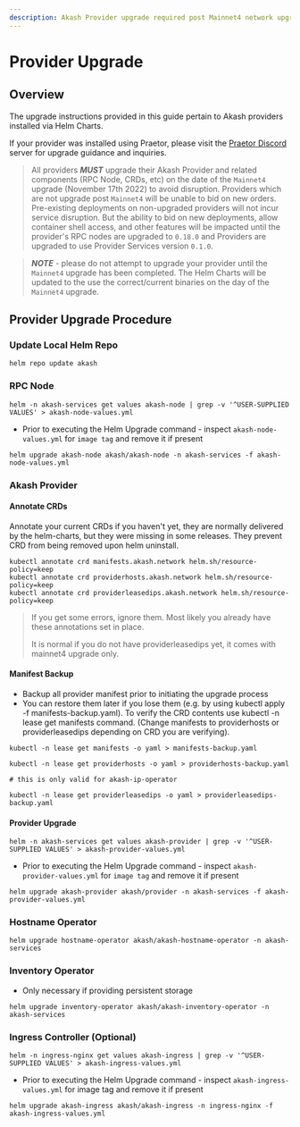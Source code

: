 ```yaml
---
description: Akash Provider upgrade required post Mainnet4 network upgrade
---
```


# Provider Upgrade

## Overview

The upgrade instructions provided in this guide pertain to Akash providers installed via Helm Charts.

If your provider was installed using Praetor, please visit the [Praetor Discord](http://discord.gg/uzUCHTF93D) server for upgrade guidance and inquiries.

> All providers _**MUST**_ upgrade their Akash Provider and related components (RPC Node, CRDs, etc) on the date of the `Mainnet4` upgrade (November 17th 2022) to avoid disruption.  Providers which are not upgrade post `Mainnet4` will be unable to bid on new orders.  Pre-existing deployments on non-upgraded providers will not incur service disruption. But the ability to bid on new deployments, allow container shell access, and other features will be impacted until the provider's RPC nodes are upgraded to `0.18.0` and Providers are upgraded to use Provider Services version `0.1.0`.

> _**NOTE**_ - please do not attempt to upgrade your provider until the `Mainnet4` upgrade has been completed.  The Helm Charts will be updated to the use the correct/current binaries on the day of the `Mainnet4` upgrade.

## Provider Upgrade Procedure

### Update Local Helm Repo

```
helm repo update akash
```

### RPC Node

```
helm -n akash-services get values akash-node | grep -v '^USER-SUPPLIED VALUES' > akash-node-values.yml
```

* Prior to executing the Helm Upgrade command - inspect `akash-node-values.yml` for `image tag` and remove it if present

```
helm upgrade akash-node akash/akash-node -n akash-services -f akash-node-values.yml
```

### Akash Provider

#### Annotate CRDs

Annotate your current CRDs if you haven't yet, they are normally delivered by the helm-charts, but they were missing in some releases. They prevent CRD from being removed upon helm uninstall.

```
kubectl annotate crd manifests.akash.network helm.sh/resource-policy=keep
kubectl annotate crd providerhosts.akash.network helm.sh/resource-policy=keep
kubectl annotate crd providerleasedips.akash.network helm.sh/resource-policy=keep
```

> If you get some errors, ignore them. Most likely you already have these annotations set in place.&#x20;
>
> It is normal if you do not have providerleasedips yet, it comes with mainnet4 upgrade only.

#### Manifest Backup

* Backup all provider manifest prior to initiating the upgrade process
* You can restore them later if you lose them (e.g. by using kubectl apply -f manifests-backup.yaml). To verify the CRD contents use kubectl -n lease get manifests command. (Change manifests to providerhosts or providerleasedips depending on CRD you are verifying).

```
kubectl -n lease get manifests -o yaml > manifests-backup.yaml

kubectl -n lease get providerhosts -o yaml > providerhosts-backup.yaml
 
# this is only valid for akash-ip-operator

kubectl -n lease get providerleasedips -o yaml > providerleasedips-backup.yaml
```

#### Provider Upgrade

```
helm -n akash-services get values akash-provider | grep -v '^USER-SUPPLIED VALUES' > akash-provider-values.yml
```

* Prior to executing the Helm Upgrade command - inspect `akash-provider-values.yml` for `image tag` and remove it if present

```
helm upgrade akash-provider akash/provider -n akash-services -f akash-provider-values.yml
```

### Hostname Operator

```
helm upgrade hostname-operator akash/akash-hostname-operator -n akash-services
```

### Inventory Operator

* Only necessary if providing persistent storage

```
helm upgrade inventory-operator akash/akash-inventory-operator -n akash-services
```

### Ingress Controller (Optional)

```
helm -n ingress-nginx get values akash-ingress | grep -v '^USER-SUPPLIED VALUES' > akash-ingress-values.yml
```

* Prior to executing the Helm Upgrade command - inspect `akash-ingress-values.yml` for image tag and remove it if present

```
helm upgrade akash-ingress akash/akash-ingress -n ingress-nginx -f akash-ingress-values.yml
```
